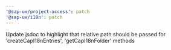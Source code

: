 ```yaml
---
'@sap-ux/project-access': patch
'@sap-ux/i18n': patch
---
```


Update jsdoc to highlight that relative path should be passed for 'createCapI18nEntries', 'getCapI18nFolder' methods
